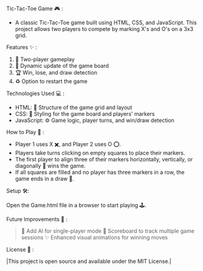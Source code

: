 Tic-Tac-Toe Game 🎮 :

- A classic Tic-Tac-Toe game built using HTML, CSS, and JavaScript. This project allows two players to compete by marking X's and O's on a 3x3 grid.

Features ✨ :

1. 👥 Two-player gameplay
2. 🎯 Dynamic update of the game board
3. 🏆 Win, lose, and draw detection
4. ♻️ Option to restart the game

Technologies Used 💻 :

* HTML: 📄 Structure of the game grid and layout
* CSS: 🎨 Styling for the game board and players' markers
* JavaScript: ⚙️ Game logic, player turns, and win/draw detection

How to Play 🎲 :

- Player 1 uses X ✖️, and Player 2 uses O ⭕.
- Players take turns clicking on empty squares to place their markers.
- The first player to align three of their markers horizontally, vertically, or diagonally 🥇 wins the game.
- If all squares are filled and no player has three markers in a row, the game ends in a draw 🤝.

Setup 🛠️:

Open the Game.html file in a browser to start playing 🕹️.

Future Improvements 🚀 :

> 🤖 Add AI for single-player mode
> 🧮 Scoreboard to track multiple game sessions
> ✨ Enhanced visual animations for winning moves

License 📜 :

|This project is open source and available under the MIT License.|

